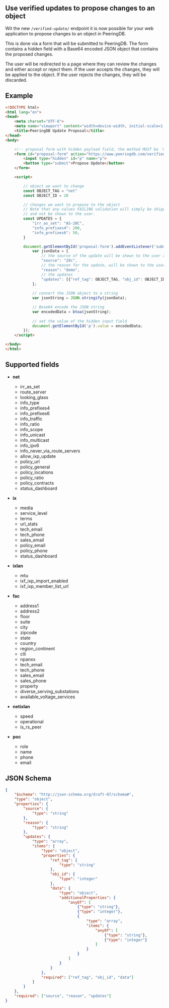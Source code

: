 
## Use verified updates to propose changes to an object

Wit the new `/verified-update/` endpoint it is now possible for your web application to propose changes to an object in PeeringDB.

This is done via a form that will be submitted to PeeringDB. The form contains a hidden field with a Base64 encoded JSON object that contains the proposed changes. 

The user will be redirected to a page where they can review the changes and either accept or reject them. If the user accepts the changes, they will be applied to the object. If the user rejects the changes, they will be discarded.

## Example

```html
<!DOCTYPE html>
<html lang="en">
<head>
    <meta charset="UTF-8">
    <meta name="viewport" content="width=device-width, initial-scale=1.0">
    <title>PeeringDB Update Proposal</title>
</head>
<body>

    <!-- proposal form with hidden payload field, the method MUST be `GET` -->
    <form id="proposal-form" action="https://www.peeringdb.com/verified-update/" method="GET">
        <input type="hidden" id="p" name="p">
        <button type="submit">Propose Update</button>
    </form>

    <script>

        // object we want to change
        const OBJECT_TAG = "net"
        const OBJECT_ID = 20

        // changes we want to propose to the object
        // Note that any values FAILING validation will simply be skipped
        // and not be shown to the user.
        const UPDATES = {
            "irr_as_set": "AS-20C",
            "info_prefixes4": 200,
            "info_prefixes6": 50,
        }

        document.getElementById('proposal-form').addEventListener('submit', function(event) {
            var jsonData = {
                // the source of the update will be shown to the user and logged
                "source": "20c",
                // the reason for the update, will be shown to the user and logged
                "reason": "demo",
                // the updates
                "updates": [{"ref_tag": OBJECT_TAG, "obj_id": OBJECT_ID, "data": UPDATES}]
            };
            
            // convert the JSON object to a string
            var jsonString = JSON.stringify(jsonData);

            // Base64 encode the JSON string
            var encodedData = btoa(jsonString); 
            
            // set the value of the hidden input field
            document.getElementById('p').value = encodedData;
        });
    </script>

</body>
</html>
```

## Supported fields

- **net**
  - irr_as_set
  - route_server
  - looking_glass
  - info_type
  - info_prefixes4
  - info_prefixes6
  - info_traffic
  - info_ratio
  - info_scope
  - info_unicast
  - info_multicast
  - info_ipv6
  - info_never_via_route_servers
  - allow_ixp_update
  - policy_url
  - policy_general
  - policy_locations
  - policy_ratio
  - policy_contracts
  - status_dashboard

- **ix**
  - media
  - service_level
  - terms
  - url_stats
  - tech_email
  - tech_phone
  - sales_email
  - policy_email
  - policy_phone
  - status_dashboard

- **ixlan**
  - mtu
  - ixf_ixp_import_enabled
  - ixf_ixp_member_list_url

- **fac**
  - address1
  - address2
  - floor
  - suite
  - city
  - zipcode
  - state
  - country
  - region_continent
  - clli
  - npanxx
  - tech_email
  - tech_phone
  - sales_email
  - sales_phone
  - property
  - diverse_serving_substations
  - available_voltage_services

- **netixlan**
  - speed
  - operational
  - is_rs_peer

- **poc**
  - role
  - name
  - phone
  - email


## JSON Schema

```json
{
    "$schema": "http://json-schema.org/draft-07/schema#",
    "type": "object",
    "properties": {
        "source": {
            "type": "string"
        },
        "reason": {
            "type": "string"
        },
        "updates": {
            "type": "array",
            "items": {
                "type": "object",
                "properties": {
                    "ref_tag": {
                        "type": "string"
                    },
                    "obj_id": {
                        "type": "integer"
                    },
                    "data": {
                        "type": "object",
                        "additionalProperties": {
                            "anyOf": [
                                {"type": "string"},
                                {"type": "integer"},
                                {
                                    "type": "array",
                                    "items": {
                                        "anyOf": [
                                            {"type": "string"},
                                            {"type": "integer"}
                                        ]
                                    }
                                }
                            ]
                        }
                    }
                },
                "required": ["ref_tag", "obj_id", "data"]
            }
        }
    },
    "required": ["source", "reason", "updates"]
}
```